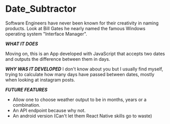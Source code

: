 # Date_Subtractor
Software Engineers have never been known for their creativity in naming products. Look at Bill Gates he nearly named the famous Windows operating system "Interface Manager".

***WHAT IT DOES***

Moving on, this is an App developed with JavaScript that accepts two dates and outputs the difference between them in days.

***WHY WAS IT DEVELOPED***
I don't know about you but I usually find myself, trying to calculate how many days have passed between dates, mostly when looking at instagram posts.

***FUTURE FEATURES***
  - Allow one to choose weather output to be in months, years or a combination.
  - An API endpoint because why not.
  - An android version (Can't let them React Native skills go to waste)
